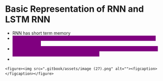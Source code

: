 # Basic Representation of RNN and LSTM RNN

* RNN has short term memory
* <mark style="color:purple;background-color:purple;">**In LSTM we are also adding a long term memory along with the short term memory**</mark>
* <mark style="color:purple;background-color:purple;">**Responsibility of long term memory is to add what context is required and remove context which is not required**</mark>
*

    <figure><img src=".gitbook/assets/image (27).png" alt=""><figcaption></figcaption></figure>
